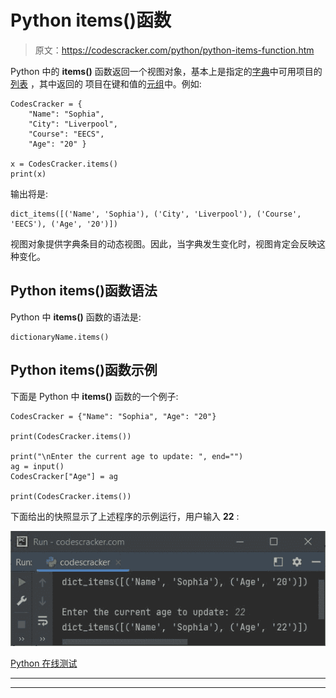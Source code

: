 # Python items()函数

> 原文：<https://codescracker.com/python/python-items-function.htm>

Python 中的 **items()** 函数返回一个视图对象，基本上是指定的[字典](/python/python-dictionary.htm)中可用项目的[列表](/python/python-lists.htm) ，其中返回的 项目在键和值的[元组](/python/python-tuples.htm)中。例如:

```
CodesCracker = {
    "Name": "Sophia",
    "City": "Liverpool",
    "Course": "EECS",
    "Age": "20" }

x = CodesCracker.items()
print(x)
```

输出将是:

```
dict_items([('Name', 'Sophia'), ('City', 'Liverpool'), ('Course', 'EECS'), ('Age', '20')])
```

视图对象提供字典条目的动态视图。因此，当字典发生变化时，视图肯定会反映这种变化。

## Python items()函数语法

Python 中 **items()** 函数的语法是:

```
dictionaryName.items()
```

## Python items()函数示例

下面是 Python 中 **items()** 函数的一个例子:

```
CodesCracker = {"Name": "Sophia", "Age": "20"}

print(CodesCracker.items())

print("\nEnter the current age to update: ", end="")
ag = input()
CodesCracker["Age"] = ag

print(CodesCracker.items())
```

下面给出的快照显示了上述程序的示例运行，用户输入 **22** :

![python items function](img/dae2c6635c45b533d78426b97d6468ba.png)

[Python 在线测试](/exam/showtest.php?subid=10)

* * *

* * *